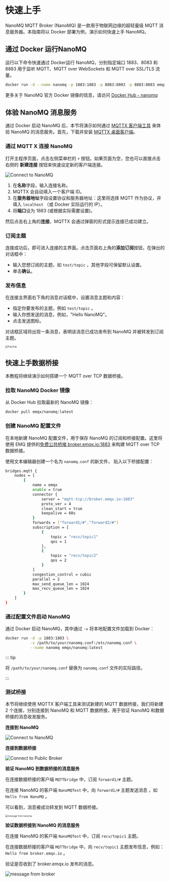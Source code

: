 # 快速上手

NanoMQ MQTT Broker (NanoMQ) 是一款用于物联网边缘的超轻量级 MQTT 消息服务器。本指南将以 Docker 部署为例，演示如何快速上手 NanoMQ。

## 通过 Docker 运行NanoMQ

运行以下命令快速通过 Docker运行 NanoMQ，分别指定端口 1883、8083 和 8883 用于监听 MQTT、MQTT over WebSockets 和 MQTT over SSL/TLS 流量。

```bash
docker run -d --name nanomq -p 1883:1883 -p 8083:8083 -p 8883:8883 emqx/nanomq:latest
```

更多关于 NanoMQ 官方 Docker 镜像的信息，请访问 [Docker Hub - nanomq](https://hub.docker.com/r/emqx/nanomq)

## 体验 NanoMQ 消息服务

通过 Docker 启动 NanoMQ 后，本节将演示如何通过 [MQTTX 客户端工具](https://mqttx.app/zh) 来体验 NanoMQ 的消息服务。首先，下载并安装 [MQTTX 桌面客户端](https://mqttx.app/zh/downloads)。

### 通过 MQTT X 连接 NanoMQ

打开主程序页面，点击左侧菜单栏的 `+` 按钮。如果页面为空，您也可以直接点击右侧的 **新建连接** 按钮来快速设定新的客户端连接。

![Connect to NanoMQ](./assets/connect-nanomq.png)

1. 在**名称**字段，输入连接名称。
2. MQTTX 会自动填入一个客户端 ID。
3. 在**服务器地址**字段设置协议和服务器地址：这里将选择 MQTT 作为协议，并填入 `localhost` （或 Docker 实际运行的 IP）。
4. 将**端口**设为 1883 (或根据实际需要设置)。

然后点击右上角的**连接**，MQTTX 会通过弹窗的形式提示连接已成功建立。

### 订阅主题

连接成功后，即可进入连接的主界面。点击页面右上角的**添加订阅**按钮，在弹出的对话框中：

- 输入您想订阅的主题，如 `test/topic` ，其他字段可保留默认设置。
-  单击**确认**。

### 发布信息

在连接主界面右下角的消息对话框中，设置消息主题和内容：

- 指定你要发布的主题，例如 `test/topic` 。
- 输入你想发送的消息，例如，"Hello NanoMQ"。
- 点击发送图标。

对话框区域将出现一条消息，表明该消息已成功发布到 NanoMQ 并被转发到订阅主题。

<img src="./assets/mqttx.png" alt="Pub/Sub" style="zoom:50%;" />

## 快速上手数据桥接

本教程将继续演示如何搭建一个 MQTT over TCP 数据桥接。

### 拉取 NanoMQ Docker 镜像

从 Docker Hub 拉取最新的 NanoMQ 镜像：

```bash
docker pull emqx/nanomq:latest
```

### 创建 NanoMQ 配置文件

在本地新建 NanoMQ 配置文件，用于保存 NanoMQ 的订阅和桥接配置。这里将使用 EMQ 提供的[免费公共桥接 broker.emqx.io:1883](https://www.emqx.com/zh/mqtt/public-mqtt5-broker) 来构建 MQTT over TCP 数据桥接。

使用文本编辑器创建一个名为 `nanomq.conf` 的新文件， 贴入以下桥接配置：

```bash
bridges.mqtt {
    nodes = [ 
        {
            name = emqx
            enable = true
            connector {
                server = "mqtt-tcp://broker.emqx.io:1883"
                proto_ver = 4
                clean_start = true
                keepalive = 60s
            }
            forwards = ["forward1/#","forward2/#"]
            subscription = [
                {
                    topic = "recv/topic1"
                    qos = 1
                },
                {
                    topic = "recv/topic2"
                    qos = 2
                }
            ]
            congestion_control = cubic
            parallel = 2
            max_send_queue_len = 1024
            max_recv_queue_len = 1024
        }
    ]
}
```

### 通过配置文件启动 NanoMQ

通过 Docker 启动 NanoMQ，其中通过 `-v` 将本地配置文件加载到 Docker：

```bash
docker run -d -p 1883:1883 \
           -v /path/to/your/nanomq.conf:/etc/nanomq.conf \
           --name nanomq emqx/nanomq:latest
```

::: tip

将 `/path/to/your/nanomq.conf` 替换为 `nanomq.conf` 文件的实际路径。

:::

### 测试桥接

本节将继续使用 MQTTX 客户端工具来测试新建的 MQTT 数据桥接，我们将新建 2 个连接，分别连接到 NanoMQ 和 MQTT 数据桥接，用于验证 NanoMQ 和数据桥接的消息收发服务。

**连接到 NanoMQ**

![Connect to NanoMQ](./assets/connect-nanomq.png)

**连接到数据桥接**

![Connect to Public Broker](./assets/connect-public-broker.png)

**验证 NanoMQ 到数据桥接的消息服务**

在连接数据桥接的客户端 `MQTTbridge` 中，订阅 `forward1/#` 主题。

在连接 NanoMQ 的客户端 `NanoMQTest` 中，向 `forward1/#` 主题发送消息 ，如 `Hello from NanoMQ` 。

可以看到，消息被成功转发到 MQTT 数据桥接。

<img src="./assets/hellofromnano.png" alt="message from nanomq" style="zoom:50%;" />

**验证数据桥接到  NanoMQ 的消息服务**

在连接 NanoMQ 的客户端 `NanoMQTest` 中，订阅 `recv/topic1` 主题。

在连接数据桥接的客户端 `MQTTbridge` 中，向 `recv/topic1` 主题发布信息，例如： `Hello from broker.emqx.io` 。

验证是否收到了 broker.emqx.io 发布的消息。

![message from broker](./assets/hellofrombroker.png)
